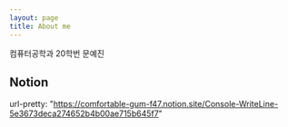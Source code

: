 ```yaml
---
layout: page
title: About me
---
```


컴퓨터공학과 20학번 문예진

## Notion
url-pretty: "https://comfortable-gum-f47.notion.site/Console-WriteLine-5e3673deca274652b4b00ae715b645f7"
